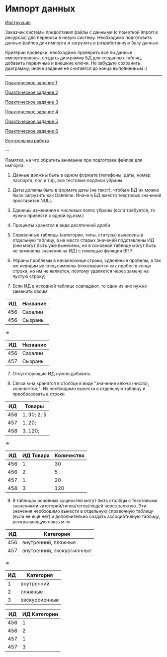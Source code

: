 # Импорт данных 

[Инструкция](Импорт.docx)

Заказчик системы предоставил файлы с данными (с пометкой import в ресурсах) для переноса в новую систему. 
Необходимо подготовить данные файлов для импорта и загрузить в разработанную базу данных.

Критерии проверки: необходимо проверить все ли данные импортированы, 
создать диаграмму БД для созданных таблиц, добавить первичные и внешние ключи.
Не забудьте сохранить диаграмму, иначе задание не считается до конца выполненным :)

---

[Практическое задание 1](import_test1.zip)

[Практическое задание 2](import_test2.zip)

[Практическое задание 3](Cleaning_import.xlsx)

[Практическое задание 4](Petshop_import.xlsx)

[Практическое задание 5](Cafe_import.xlsx)

[Практическое задание 6](import_test6.zip)

[Контрольная работа](import_ctrl.zip)

--

Памятка, на что обратить внимание при подготовке файлов для импорта:

1. Данные должны быть в одном формате (телефоны, даты, номер паспорта, пол и т.д), все тестовые подписи убраны

2. Даты должны быть в формате даты (не текст), чтобы в БД их можно было загрузить как Datetime. Иначе в БД вместо текстовых значений проставится NULL

4. Единицы изменения в числовых полях убраны (если требуется, то нужно привести к одной ед.изм.)

5. Проценты хранятся в виде десятичной дроби

6. Справочные таблицы (категории, типы, статусы) вынесены в отдельную таблицу, а на место старых значений подставлены ИД (они могут быть уже вынесены, но в основной таблице могут быть не заменены значения на ИД) с помощью функции ВПР

7. Убраны проблемы в начале/конце строки, сдвоенные пробелы, а так же невидимые спец.символы (показывается как пробел в конце строки, но им не является, поэтому удаляется через замену на пустую строку)

8. Если ИД в исходной таблице совпадают, то один из них нужно заменить своим

| ИД |	Название |
| --- |	--- |
| 456 |	Сахалин |
| 456	| Сызрань |

=>

| ИД |	Название |
| --- |	--- |
| 456 |	Сахалин |
| 457	| Сызрань |

7. Отсутствующие ИД нужно добавить

8. Связи м-м хранятся в столбце в виде "значение ключа (число), количество;". Их необходимо вынести в отдельную таблицу и преобразовать в строки

| ИД |	Товары |
| --- |	--- |
| 456 |	1, 30; 2, 5 |
| 457	| 1, 20; |
| 458	| 3, 120; |

=>

| ИД |	ИД Товара | Количество |
| --- |	--- |	--- |
| 456 |	1 | 30 |
| 456 | 2 | 5 |
| 457	| 1 | 20 |
| 458	| 3 | 120 |

9. В таблицах основных сущностей могут быть столбцы с текстовыми значениями категорий/типов/тегов/людей через запятую. Эти значения необходимо вынести в отдельную справочную таблицу  (если её ещё нет) и дополнительно создать ассоциативную таблицу, раскрывающую связь м-м

| ИД |	Категория |
| --- |	--- |
| 456 |	внутренний, пляжные |
| 457	| внутренний, экскурсионные |

=>

| ИД |	Категория |
| --- |	--- |
| 1 |	внутренний |
| 2	| пляжные |
| 3 | экскурсионные |

| ИД |	ИД Категории |
| --- |	--- |
| 456 |	1 |
| 456 |	2 |
| 457	| 1 |
| 457 |	3 |

